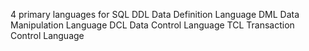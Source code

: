 4 primary languages for SQL
DDL  Data Definition Language
DML Data Manipulation Language
DCL Data Control Language
TCL Transaction Control Language

